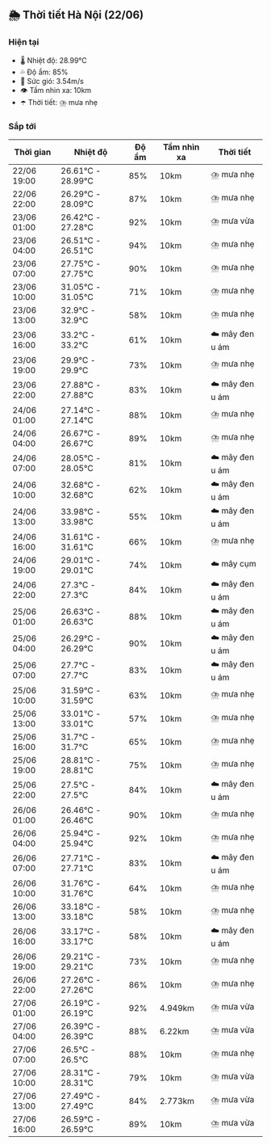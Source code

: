 ## 🌦️ Thời tiết Hà Nội (22/06)

### Hiện tại

- 🌡️ Nhiệt độ: 28.99℃
- 💦 Độ ẩm: 85%
- 💨 Sức gió: 3.54m/s
- 👁️ Tầm nhìn xa: 10km
- ☂️ Thời tiết: ⛈️ mưa nhẹ

### Sắp tới

| Thời gian | Nhiệt độ | Độ ẩm | Tầm nhìn xa | Thời tiết |
| --- | --- | --- | --- | --- |
| 22/06 19:00 | 26.61℃ - 28.99℃ | 85% | 10km | ⛈️ mưa nhẹ |
| 22/06 22:00 | 26.29℃ - 28.09℃ | 87% | 10km | ⛈️ mưa nhẹ |
| 23/06 01:00 | 26.42℃ - 27.28℃ | 92% | 10km | ⛈️ mưa vừa |
| 23/06 04:00 | 26.51℃ - 26.51℃ | 94% | 10km | ⛈️ mưa nhẹ |
| 23/06 07:00 | 27.75℃ - 27.75℃ | 90% | 10km | ⛈️ mưa nhẹ |
| 23/06 10:00 | 31.05℃ - 31.05℃ | 71% | 10km | ⛈️ mưa nhẹ |
| 23/06 13:00 | 32.9℃ - 32.9℃ | 58% | 10km | ⛈️ mưa nhẹ |
| 23/06 16:00 | 33.2℃ - 33.2℃ | 61% | 10km | ☁️ mây đen u ám |
| 23/06 19:00 | 29.9℃ - 29.9℃ | 73% | 10km | ⛈️ mưa nhẹ |
| 23/06 22:00 | 27.88℃ - 27.88℃ | 83% | 10km | ☁️ mây đen u ám |
| 24/06 01:00 | 27.14℃ - 27.14℃ | 88% | 10km | ⛈️ mưa nhẹ |
| 24/06 04:00 | 26.67℃ - 26.67℃ | 89% | 10km | ⛈️ mưa nhẹ |
| 24/06 07:00 | 28.05℃ - 28.05℃ | 81% | 10km | ☁️ mây đen u ám |
| 24/06 10:00 | 32.68℃ - 32.68℃ | 62% | 10km | ☁️ mây đen u ám |
| 24/06 13:00 | 33.98℃ - 33.98℃ | 55% | 10km | ☁️ mây đen u ám |
| 24/06 16:00 | 31.61℃ - 31.61℃ | 66% | 10km | ⛈️ mưa nhẹ |
| 24/06 19:00 | 29.01℃ - 29.01℃ | 74% | 10km | ☁️ mây cụm |
| 24/06 22:00 | 27.3℃ - 27.3℃ | 84% | 10km | ☁️ mây đen u ám |
| 25/06 01:00 | 26.63℃ - 26.63℃ | 88% | 10km | ☁️ mây đen u ám |
| 25/06 04:00 | 26.29℃ - 26.29℃ | 90% | 10km | ☁️ mây đen u ám |
| 25/06 07:00 | 27.7℃ - 27.7℃ | 83% | 10km | ☁️ mây đen u ám |
| 25/06 10:00 | 31.59℃ - 31.59℃ | 63% | 10km | ⛈️ mưa nhẹ |
| 25/06 13:00 | 33.01℃ - 33.01℃ | 57% | 10km | ⛈️ mưa nhẹ |
| 25/06 16:00 | 31.7℃ - 31.7℃ | 65% | 10km | ⛈️ mưa nhẹ |
| 25/06 19:00 | 28.81℃ - 28.81℃ | 75% | 10km | ⛈️ mưa nhẹ |
| 25/06 22:00 | 27.5℃ - 27.5℃ | 84% | 10km | ☁️ mây đen u ám |
| 26/06 01:00 | 26.46℃ - 26.46℃ | 90% | 10km | ⛈️ mưa nhẹ |
| 26/06 04:00 | 25.94℃ - 25.94℃ | 92% | 10km | ⛈️ mưa nhẹ |
| 26/06 07:00 | 27.71℃ - 27.71℃ | 83% | 10km | ☁️ mây đen u ám |
| 26/06 10:00 | 31.76℃ - 31.76℃ | 64% | 10km | ⛈️ mưa nhẹ |
| 26/06 13:00 | 33.18℃ - 33.18℃ | 58% | 10km | ⛈️ mưa nhẹ |
| 26/06 16:00 | 33.17℃ - 33.17℃ | 58% | 10km | ☁️ mây đen u ám |
| 26/06 19:00 | 29.21℃ - 29.21℃ | 73% | 10km | ⛈️ mưa nhẹ |
| 26/06 22:00 | 27.26℃ - 27.26℃ | 86% | 10km | ⛈️ mưa nhẹ |
| 27/06 01:00 | 26.19℃ - 26.19℃ | 92% | 4.949km | ⛈️ mưa vừa |
| 27/06 04:00 | 26.39℃ - 26.39℃ | 88% | 6.22km | ⛈️ mưa vừa |
| 27/06 07:00 | 26.5℃ - 26.5℃ | 88% | 10km | ⛈️ mưa nhẹ |
| 27/06 10:00 | 28.31℃ - 28.31℃ | 79% | 10km | ⛈️ mưa vừa |
| 27/06 13:00 | 27.49℃ - 27.49℃ | 84% | 2.773km | ⛈️ mưa vừa |
| 27/06 16:00 | 26.59℃ - 26.59℃ | 89% | 10km | ⛈️ mưa vừa |
